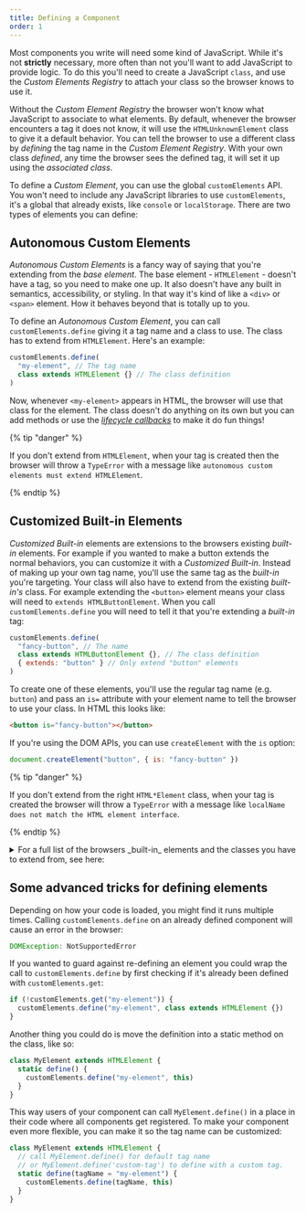 ```yaml
---
title: Defining a Component
order: 1
---
```


Most components you write will need some kind of JavaScript. While it's not **strictly** necessary, more often than not
you'll want to add JavaScript to provide logic. To do this you'll need to create a JavaScript `class`, and use the
_Custom Elements Registry_ to attach your class so the browser knows to use it.

Without the _Custom Element Registry_ the browser won't know what JavaScript to associate to what elements. By default,
whenever the browser encounters a tag it does not know, it will use the `HTMLUnknownElement` class to give it a default
behavior. You can tell the browser to use a different class by _defining_ the tag name in the _Custom Element Registry_.
With your own class _defined_, any time the browser sees the defined tag, it will set it up using the _associated
class_.

To define a _Custom Element_, you can use the global `customElements` API. You won't need to include any JavaScript
libraries to use `customElements`, it's a global that already exists, like `console` or `localStorage`. There are two
types of elements you can define:

## Autonomous Custom Elements

_Autonomous Custom Elements_ is a fancy way of saying that you're extending from the _base element_. The base element -
`HTMLElement` - doesn't have a tag, so you need to make one up. It also doesn't have any built in semantics,
accessibility, or styling. In that way it's kind of like a `<div>` or `<span>` element. How it behaves beyond that is
totally up to you.

To define an _Autonomous Custom Element_, you can call `customElements.define` giving it a tag name and a class to use.
The class has to extend from `HTMLElement`. Here's an example:

```js
customElements.define(
  "my-element", // The tag name
  class extends HTMLElement {} // The class definition
)
```

Now, whenever `<my-element>` appears in HTML, the browser will use that class for the element. The class doesn't do
anything on its own but you can add methods or use the [_lifecycle callbacks_][lifecycle] to make it do fun things!

{% tip "danger" %}

If you don't extend from `HTMLElement`, when your tag is created then the browser will throw a `TypeError` with a
message like `autonomous custom elements must extend HTMLElement`.

{% endtip %}

[lifecycle]: /learn/components/lifecycle-reference

## Customized Built-in Elements

_Customized Built-in_ elements are extensions to the browsers existing _built-in_ elements. For example if you wanted to
make a button extends the normal behaviors, you can customize it with a _Customized Built-in_. Instead of making up your
own tag name, you'll use the same tag as the _built-in_ you're targeting. Your class will also have to extend from the
existing _built-in's_ class. For example extending the `<button>` element means your class will need to
`extends HTMLButtonElement`. When you call `customElements.define` you will need to tell it that you're extending a
_built-in_ tag:

```js
customElements.define(
  "fancy-button", // The name
  class extends HTMLButtonElement {}, // The class definition
  { extends: "button" } // Only extend "button" elements
)
```

To create one of these elements, you'll use the regular tag name (e.g. `button`) and pass an `is=` attribute with your
element name to tell the browser to use your class. In HTML this looks like:

```html
<button is="fancy-button"></button>
```

If you're using the DOM APIs, you can use `createElement` with the `is` option:

```js
document.createElement("button", { is: "fancy-button" })
```

{% tip "danger" %}

If you don't extend from the right `HTML*Element` class, when your tag is created the browser will throw a `TypeError`
with a message like `localName does not match the HTML element interface`.

{% endtip %}

<details>
  <summary>
    For a full list of the browsers _built-in_ elements and the classes you have to extend from, see here:
  </summary>

| Element         | Tag Name       | Class to extend from                                                                                |
| :-------------- | :------------- | :-------------------------------------------------------------------------------------------------- |
| Anchor          | `<a>`          | [HTMLAnchorElement](https://developer.mozilla.org/en-US/docs/Web/API/HTMLAnchorElement)             |
| Area            | `<area>`       | [HTMLAreaElement](https://developer.mozilla.org/en-US/docs/Web/API/HTMLAreaElement)                 |
| Audio           | `<audio>`      | [HTMLAudioElement](https://developer.mozilla.org/en-US/docs/Web/API/HTMLAudioElement)               |
| Base            | `<base>`       | [HTMLBaseElement](https://developer.mozilla.org/en-US/docs/Web/API/HTMLBaseElement)                 |
| Block Quote     | `<blockquote>` | [HTMLQuoteElement](https://developer.mozilla.org/en-US/docs/Web/API/HTMLQuoteElement)               |
| Body            | `<body>`       | [HTMLBodyElement](https://developer.mozilla.org/en-US/docs/Web/API/HTMLBodyElement)                 |
| BR              | `<br>`         | [HTMLBRElement](https://developer.mozilla.org/en-US/docs/Web/API/HTMLBRElement)                     |
| Button          | `<button>`     | [HTMLButtonElement](https://developer.mozilla.org/en-US/docs/Web/API/HTMLButtonElement)             |
| Canvas          | `<canvas>`     | [HTMLCanvasElement](https://developer.mozilla.org/en-US/docs/Web/API/HTMLCanvasElement)             |
| Data            | `<data>`       | [HTMLDataElement](https://developer.mozilla.org/en-US/docs/Web/API/HTMLDataElement)                 |
| Data List       | `<datalist>`   | [HTMLDataListElement](https://developer.mozilla.org/en-US/docs/Web/API/HTMLDataListElement)         |
| Del             | `<del>`        | [HTMLModElement](https://developer.mozilla.org/en-US/docs/Web/API/HTMLModElement)                   |
| Details         | `<details>`    | [HTMLDetailsElement](https://developer.mozilla.org/en-US/docs/Web/API/HTMLDetailsElement)           |
| Dialog          | `<dialog>`     | [HTMLDialogElement](https://developer.mozilla.org/en-US/docs/Web/API/HTMLDialogElement)             |
| Div             | `<div>`        | [HTMLDivElement](https://developer.mozilla.org/en-US/docs/Web/API/HTMLDivElement)                   |
| Definition List | `<dl>`         | [HTMLDListElement](https://developer.mozilla.org/en-US/docs/Web/API/HTMLDListElement)               |
| Embed           | `<embed>`      | [HTMLEmbedElement](https://developer.mozilla.org/en-US/docs/Web/API/HTMLEmbedElement)               |
| Field Set       | `<fieldset>`   | [HTMLFieldSetElement](https://developer.mozilla.org/en-US/docs/Web/API/HTMLFieldSetElement)         |
| Form            | `<form>`       | [HTMLFormElement](https://developer.mozilla.org/en-US/docs/Web/API/HTMLFormElement)                 |
| H1              | `<h1>`         | [HTMLHeadingElement](https://developer.mozilla.org/en-US/docs/Web/API/HTMLHeadingElement)           |
| H2              | `<h2>`         | [HTMLHeadingElement](https://developer.mozilla.org/en-US/docs/Web/API/HTMLHeadingElement)           |
| H3              | `<h3>`         | [HTMLHeadingElement](https://developer.mozilla.org/en-US/docs/Web/API/HTMLHeadingElement)           |
| H4              | `<h4>`         | [HTMLHeadingElement](https://developer.mozilla.org/en-US/docs/Web/API/HTMLHeadingElement)           |
| H5              | `<h5>`         | [HTMLHeadingElement](https://developer.mozilla.org/en-US/docs/Web/API/HTMLHeadingElement)           |
| H6              | `<h6>`         | [HTMLHeadingElement](https://developer.mozilla.org/en-US/docs/Web/API/HTMLHeadingElement)           |
| HR              | `<hr>`         | [HTMLHRElement](https://developer.mozilla.org/en-US/docs/Web/API/HTMLHRElement)                     |
| Head            | `<head>`       | [HTMLHeadElement](https://developer.mozilla.org/en-US/docs/Web/API/HTMLHeadElement)                 |
| HTML            | `<html>`       | [HTMLHtmlElement](https://developer.mozilla.org/en-US/docs/Web/API/HTMLHtmlElement)                 |
| IFrame          | `<iframe>`     | [HTMLIFrameElement](https://developer.mozilla.org/en-US/docs/Web/API/HTMLIFrameElement)             |
| Image           | `<img>`        | [HTMLImageElement](https://developer.mozilla.org/en-US/docs/Web/API/HTMLImageElement)               |
| Ins             | `<ins>`        | [HTMLModElement](https://developer.mozilla.org/en-US/docs/Web/API/HTMLModElement)                   |
| Input           | `<input>`      | [HTMLInputElement](https://developer.mozilla.org/en-US/docs/Web/API/HTMLInputElement)               |
| Label           | `<label>`      | [HTMLLabelElement](https://developer.mozilla.org/en-US/docs/Web/API/HTMLLabelElement)               |
| Legend          | `<legend>`     | [HTMLLegendElement](https://developer.mozilla.org/en-US/docs/Web/API/HTMLLegendElement)             |
| LI              | `<li>`         | [HTMLLIElement](https://developer.mozilla.org/en-US/docs/Web/API/HTMLLIElement)                     |
| Link            | `<link>`       | [HTMLLinkElement](https://developer.mozilla.org/en-US/docs/Web/API/HTMLLinkElement)                 |
| Map             | `<map>`        | [HTMLMapElement](https://developer.mozilla.org/en-US/docs/Web/API/HTMLMapElement)                   |
| Menu            | `<menu>`       | [HTMLMenuElement](https://developer.mozilla.org/en-US/docs/Web/API/HTMLMenuElement)                 |
| Meta            | `<meta>`       | [HTMLMetaElement](https://developer.mozilla.org/en-US/docs/Web/API/HTMLMetaElement)                 |
| Meter           | `<meter>`      | [HTMLMeterElement](https://developer.mozilla.org/en-US/docs/Web/API/HTMLMeterElement)               |
| Object          | `<object>`     | [HTMLObjectElement](https://developer.mozilla.org/en-US/docs/Web/API/HTMLObjectElement)             |
| OList           | `<ol>`         | [HTMLOListElement](https://developer.mozilla.org/en-US/docs/Web/API/HTMLOListElement)               |
| OptGroup        | `<optgroup>`   | [HTMLOptGroupElement](https://developer.mozilla.org/en-US/docs/Web/API/HTMLOptGroupElement)         |
| Option          | `<option>`     | [HTMLOptionElement](https://developer.mozilla.org/en-US/docs/Web/API/HTMLOptionElement)             |
| Output          | `<output>`     | [HTMLOutputElement](https://developer.mozilla.org/en-US/docs/Web/API/HTMLOutputElement)             |
| Paragraph       | `<p>`          | [HTMLParagraphElement](https://developer.mozilla.org/en-US/docs/Web/API/HTMLParagraphElement)       |
| Picture         | `<picture>`    | [HTMLPictureElement](https://developer.mozilla.org/en-US/docs/Web/API/HTMLPictureElement)           |
| Pre             | `<pre>`        | [HTMLPreElement](https://developer.mozilla.org/en-US/docs/Web/API/HTMLPreElement)                   |
| Progress        | `<progress>`   | [HTMLProgressElement](https://developer.mozilla.org/en-US/docs/Web/API/HTMLProgressElement)         |
| Quote           | `<q>`          | [HTMLQuoteElement](https://developer.mozilla.org/en-US/docs/Web/API/HTMLQuoteElement)               |
| Script          | `<script>`     | [HTMLScriptElement](https://developer.mozilla.org/en-US/docs/Web/API/HTMLScriptElement)             |
| Select          | `<select>`     | [HTMLSelectElement](https://developer.mozilla.org/en-US/docs/Web/API/HTMLSelectElement)             |
| Slot            | `<slot>`       | [HTMLSlotElement](https://developer.mozilla.org/en-US/docs/Web/API/HTMLSlotElement)                 |
| Source          | `<source>`     | [HTMLSourceElement](https://developer.mozilla.org/en-US/docs/Web/API/HTMLSourceElement)             |
| Span            | `<span>`       | [HTMLSpanElement](https://developer.mozilla.org/en-US/docs/Web/API/HTMLSpanElement)                 |
| Style           | `<style>`      | [HTMLStyleElement](https://developer.mozilla.org/en-US/docs/Web/API/HTMLStyleElement)               |
| TableCaption    | `<caption>`    | [HTMLTableCaptionElement](https://developer.mozilla.org/en-US/docs/Web/API/HTMLTableCaptionElement) |
| TableCell       | `<td>`         | [HTMLTableCellElement](https://developer.mozilla.org/en-US/docs/Web/API/HTMLTableCellElement)       |
| Table           | `<table>`      | [HTMLTableElement](https://developer.mozilla.org/en-US/docs/Web/API/HTMLTableElement)               |
| TableRow        | `<tr>`         | [HTMLTableRowElement](https://developer.mozilla.org/en-US/docs/Web/API/HTMLTableRowElement)         |
| TBody           | `<tbody>`      | [HTMLTableSectionElement](https://developer.mozilla.org/en-US/docs/Web/API/HTMLTableSectionElement) |
| Template        | `<template>`   | [HTMLTemplateElement](https://developer.mozilla.org/en-US/docs/Web/API/HTMLTemplateElement)         |
| TextArea        | `<textarea>`   | [HTMLTextAreaElement](https://developer.mozilla.org/en-US/docs/Web/API/HTMLTextAreaElement)         |
| Time            | `<time>`       | [HTMLTimeElement](https://developer.mozilla.org/en-US/docs/Web/API/HTMLTimeElement)                 |
| Title           | `<title>`      | [HTMLTitleElement](https://developer.mozilla.org/en-US/docs/Web/API/HTMLTitleElement)               |
| Track           | `<track>`      | [HTMLTrackElement](https://developer.mozilla.org/en-US/docs/Web/API/HTMLTrackElement)               |
| UList           | `<ul>`         | [HTMLUListElement](https://developer.mozilla.org/en-US/docs/Web/API/HTMLUListElement)               |
| Video           | `<video>`      | [HTMLVideoElement](https://developer.mozilla.org/en-US/docs/Web/API/HTMLVideoElement)               |

</details>

## Some advanced tricks for defining elements

Depending on how your code is loaded, you might find it runs multiple times. Calling `customElements.define` on an
already defined component will cause an error in the browser:

```js
DOMException: NotSupportedError
```

If you wanted to guard against re-defining an element you could wrap the call to `customElements.define` by first
checking if it's already been defined with `customElements.get`:

```js
if (!customElements.get("my-element")) {
  customElements.define("my-element", class extends HTMLElement {})
}
```

Another thing you could do is move the definition into a static method on the class, like so:

```js
class MyElement extends HTMLElement {
  static define() {
    customElements.define("my-element", this)
  }
}
```

This way users of your component can call `MyElement.define()` in a place in their code where all components get
registered. To make your component even more flexible, you can make it so the tag name can be customized:

```js
class MyElement extends HTMLElement {
  // call MyElement.define() for default tag name
  // or MyElement.define('custom-tag') to define with a custom tag.
  static define(tagName = "my-element") {
    customElements.define(tagName, this)
  }
}
```
